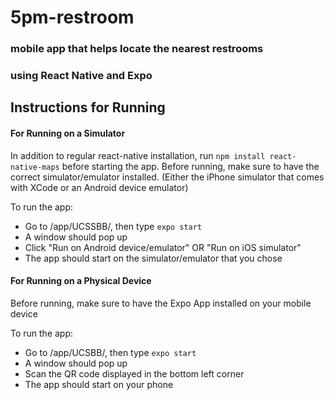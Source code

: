 # 5pm-restroom
### mobile app that helps locate the nearest restrooms
### using React Native and Expo

## Instructions for Running

#### For Running on a Simulator
In addition to regular react-native installation, run 
`npm install react-native-maps` before starting the app.
Before running, make sure to have the correct simulator/emulator installed. (Either the iPhone simulator that comes with XCode or an Android device emulator)

To run the app: 
- Go to /app/UCSSBB/, then type `expo start`
- A window should pop up
- Click "Run on Android device/emulator" OR "Run on iOS simulator"
- The app should start on the simulator/emulator that you chose

#### For Running on a Physical Device
Before running, make sure to have the Expo App installed on your mobile device

To run the app:
- Go to /app/UCSBB/, then type `expo start`
- A window should pop up
- Scan the QR code displayed in the bottom left corner
- The app should start on your phone
